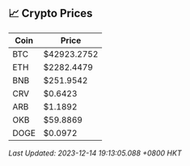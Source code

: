 ## 📈 Crypto Prices

| Coin | Price |
| ---- | ----- |
| BTC | $42923.2752 |
| ETH | $2282.4479 |
| BNB | $251.9542 |
| CRV | $0.6423 |
| ARB | $1.1892 |
| OKB | $59.8869 |
| DOGE | $0.0972 |

_Last Updated: 2023-12-14 19:13:05.088 +0800 HKT_